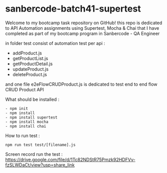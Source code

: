 # sanbercode-batch41-supertest
Welcome to my bootcamp task repository on GitHub! this repo is dedicated to API Automation assignments using Supertest, Mocha &amp; Chai that I have completed as part of my bootcamp program in Sanbercode - QA Engineer

in folder test consist of automation test per api :
- addProduct.js
- getProductList.js
- getProductDetail.js
- updateProduct.js
- deleteProduct.js

and one file e2eFlowCRUDProduct.js is dedicated to test end to end flow CRUD Product API

What should be installed : 
```
- npm init
- npm install
- npm install supertest
- npm install mocha
- npm install chai
```

How to run test : 
```
npm run test test/[filename].js
```

Screen record run the test : 
https://drive.google.com/file/d/1Tc82NDStR75Pmzk92HDFVv-fzSLWDaCt/view?usp=share_link
